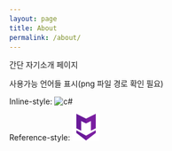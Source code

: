 ```yaml
---
layout: page
title: About
permalink: /about/
---
```

간단 자기소개 페이지

사용가능 언어들 표시(png 파일 경로 확인 필요)

Inline-style:
![c#](https://user-images.githubusercontent.com/44697835/86319138-be19ae80-bc6e-11ea-8c32-6a562e22e86c.png)

Reference-style:
![alt text][logo]

[logo]: https://github.com/adam-p/markdown-here/raw/master/src/common/images/icon48.png "Logo Title Text 2"
